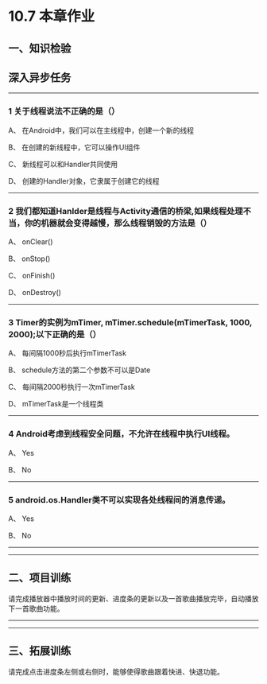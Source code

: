 # 10.7 本章作业

## 一、知识检验

> 
## 深入异步任务

----

### 1 关于线程说法不正确的是（）

A、 在Android中，我们可以在主线程中，创建一个新的线程

B、 在创建的新线程中，它可以操作UI组件

C、 新线程可以和Handler共同使用

D、 创建的Handler对象，它隶属于创建它的线程

----

### 2 我们都知道Hanlder是线程与Activity通信的桥梁,如果线程处理不当，你的机器就会变得越慢，那么线程销毁的方法是（）

A、 onClear()

B、 onStop()

C、 onFinish()

D、 onDestroy()

----

### 3 Timer的实例为mTimer, mTimer.schedule(mTimerTask, 1000, 2000);以下正确的是（）

A、 每间隔1000秒后执行mTimerTask

B、 schedule方法的第二个参数不可以是Date

C、 每间隔2000秒执行一次mTimerTask

D、 mTimerTask是一个线程类

----

### 4 Android考虑到线程安全问题，不允许在线程中执行UI线程。

A、 Yes

B、 No

----

### 5 android.os.Handler类不可以实现各处线程间的消息传递。

A、 Yes

B、 No

----

----

## 二、项目训练

请完成播放器中播放时间的更新、进度条的更新以及一首歌曲播放完毕，自动播放下一首歌曲功能。

----

----

## 三、拓展训练

请完成点击进度条左侧或右侧时，能够使得歌曲跟着快进、快退功能。